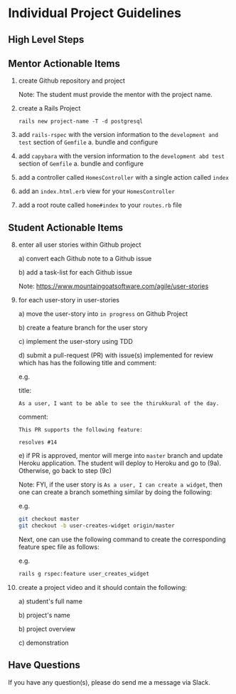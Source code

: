 # Individual Project Guidelines

## High Level Steps

## Mentor Actionable Items

1. create Github repository and project

   Note: The student must provide the mentor with the project name.

2. create a Rails Project

   ```text
   rails new project-name -T -d postgresql
   ```

3. add `rails-rspec` with the version information to the `development and test` section of `Gemfile`
   a. bundle and configure

4. add `capybara` with the version information to the `development abd test` section of `Gemfile`
   a. bundle and configure

5. add a controller called `HomesController` with a single action called `index`

6. add an `index.html.erb` view for your `HomesController`

7. add a root route called `home#index` to your `routes.rb` file

## Student Actionable Items

8. enter all user stories within Github project

   a) convert each Github note to a Github issue

   b) add a task-list for each Github issue

   Note: https://www.mountaingoatsoftware.com/agile/user-stories

9. for each user-story in user-stories

   a) move the user-story into `in progress` on Github Project

   b) create a feature branch for the user story

   c) implement the user-story using TDD

   d) submit a pull-request (PR) with issue(s) implemented for review which has has the following title and comment:
   
   e.g.
   
   title:
   
   ```text
   As a user, I want to be able to see the thirukkural of the day.
   ```
   
   comment:
   
   ```text
   This PR supports the following feature:

   resolves #14
   ```

   e) if PR is approved, mentor will merge into `master` branch and update Heroku application. The student will deploy to Heroku and go to (9a). Otherwise, go back to step (9c)

   Note: FYI, if the user story is `As a user, I can create a widget`, then one can create a branch something similar by doing the following:

   e.g.

   ```bash
   git checkout master
   git checkout -b user-creates-widget origin/master
   ```

   Next, one can use the following command to create the corresponding feature spec file as follows:

   e.g.

   ```bash
   rails g rspec:feature user_creates_widget
   ```

10. create a project video and it should contain the following:

    a) student's full name

    b) project's name

    b) project overview

    c) demonstration

## Have Questions

If you have any question(s), please do send me a message via Slack.
